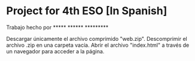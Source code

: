 # Project for 4th ESO [In Spanish]

Trabajo hecho por ***** ****** *********

Descargar únicamente el archivo comprimido "web.zip".
Descomprimir el archivo .zip en una carpeta vacía.
Abrir el archivo "index.html" a través de un navegador para acceder a la página.

